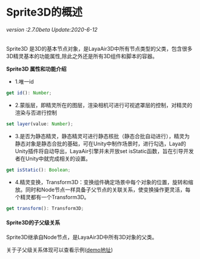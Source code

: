 # Sprite3D的概述

###### *version :2.7.0beta   Update:2020-6-12*

Sprite3D 是3D的基本节点对象，是LayaAir3D中所有节点类型的父类，包含很多3D精灵基本的功能属性,除此之外还是所有3D组件和脚本的容器。

**Sprite3D 属性和功能介绍**

- 1.唯一id

```typescript
get id(): Number;
```

- 2.蒙版层，即精灵所在的图层，渲染相机可进行可视遮罩层的控制，对精灵的渲染与否进行控制

```typescript
set layer(value: Number);
```

- 3.是否为静态精灵，静态精灵可进行静态核批（静态合批自动进行），精灵为静态对象是静态合批的基础，可在Unity中制作场景时，进行勾选，Laya的Unity插件将自动导出，LayaAir引擎并未开放set isStatic函数，旨在引导开发者在Unity中就完成相关的设置。

```typescript
get isStatic(): Boolean;
```

- 4.精灵变换，Transform3D：变换组件确定场景中每个对象的位置，旋转和缩放。同时和Node节点一样具备子父节点的关联关系，使变换操作更灵活，每个精灵都有一个Transform3D。

```typescript
get transform(): Transform3D;
```

#### Sprite3D的子父级关系

Sprite3D继承自Node节点，是LayaAir3D中所有3D对象的父类。

关于子父级关系体现可以查看示例([demo地址](https://layaair.ldc.layabox.com/demo2/?language=ch&category=3d&group=Sprite3D&name=Sprite3DParent))